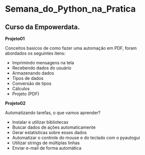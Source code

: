 # Semana_do_Python_na_Pratica
## Curso da Empowerdata.

**Projeto01**
  
Conceitos basicos de como fazer uma automação em PDF, foram abordados os seguintes itens:
- Imprimindo mensagens na tela
- Recebendo dados do usuário
- Armazenando dados
- Tipos de dados
- Conversão de tipos
- Cálculos
- Projeto (PDF)

**Projeto02**

Automatizando tarefas, o que vamos aprender?
- Instalar e utilizar bibliotecas
- Buscar dados de ações automaticamente
- Gerar estatísticas sobre esses dados
- Automatizar o controle do mouse e do teclado com o pyautogui
- Utilizar strings de múltiplas linhas
- Enviar e-mail de forma automática

